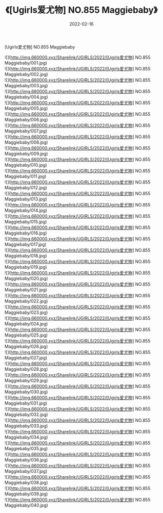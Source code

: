﻿---
layout: post
title:  《[Ugirls爱尤物] NO.855 Maggiebaby》
date:   2022-02-16
img: http://img.660000.xyz/Sharelink/UGIRLS/2022/[Ugirls爱尤物] NO.855 Maggiebaby/000.jpg
categories: [美女, 清纯, 唯美]
---

[Ugirls爱尤物] NO.855 Maggiebaby

 ![](http://img.660000.xyz/Sharelink/UGIRLS/2022/[Ugirls爱尤物] NO.855 Maggiebaby/001.jpg) <br>![](http://img.660000.xyz/Sharelink/UGIRLS/2022/[Ugirls爱尤物] NO.855 Maggiebaby/002.jpg) <br>![](http://img.660000.xyz/Sharelink/UGIRLS/2022/[Ugirls爱尤物] NO.855 Maggiebaby/003.jpg) <br>![](http://img.660000.xyz/Sharelink/UGIRLS/2022/[Ugirls爱尤物] NO.855 Maggiebaby/004.jpg) <br>![](http://img.660000.xyz/Sharelink/UGIRLS/2022/[Ugirls爱尤物] NO.855 Maggiebaby/005.jpg) <br>![](http://img.660000.xyz/Sharelink/UGIRLS/2022/[Ugirls爱尤物] NO.855 Maggiebaby/006.jpg) <br>![](http://img.660000.xyz/Sharelink/UGIRLS/2022/[Ugirls爱尤物] NO.855 Maggiebaby/007.jpg) <br>![](http://img.660000.xyz/Sharelink/UGIRLS/2022/[Ugirls爱尤物] NO.855 Maggiebaby/008.jpg) <br>![](http://img.660000.xyz/Sharelink/UGIRLS/2022/[Ugirls爱尤物] NO.855 Maggiebaby/009.jpg) <br>![](http://img.660000.xyz/Sharelink/UGIRLS/2022/[Ugirls爱尤物] NO.855 Maggiebaby/010.jpg) <br>![](http://img.660000.xyz/Sharelink/UGIRLS/2022/[Ugirls爱尤物] NO.855 Maggiebaby/011.jpg) <br>![](http://img.660000.xyz/Sharelink/UGIRLS/2022/[Ugirls爱尤物] NO.855 Maggiebaby/012.jpg) <br>![](http://img.660000.xyz/Sharelink/UGIRLS/2022/[Ugirls爱尤物] NO.855 Maggiebaby/013.jpg) <br>![](http://img.660000.xyz/Sharelink/UGIRLS/2022/[Ugirls爱尤物] NO.855 Maggiebaby/014.jpg) <br>![](http://img.660000.xyz/Sharelink/UGIRLS/2022/[Ugirls爱尤物] NO.855 Maggiebaby/015.jpg) <br>![](http://img.660000.xyz/Sharelink/UGIRLS/2022/[Ugirls爱尤物] NO.855 Maggiebaby/016.jpg) <br>![](http://img.660000.xyz/Sharelink/UGIRLS/2022/[Ugirls爱尤物] NO.855 Maggiebaby/017.jpg) <br>![](http://img.660000.xyz/Sharelink/UGIRLS/2022/[Ugirls爱尤物] NO.855 Maggiebaby/018.jpg) <br>![](http://img.660000.xyz/Sharelink/UGIRLS/2022/[Ugirls爱尤物] NO.855 Maggiebaby/019.jpg) <br>![](http://img.660000.xyz/Sharelink/UGIRLS/2022/[Ugirls爱尤物] NO.855 Maggiebaby/020.jpg) <br>![](http://img.660000.xyz/Sharelink/UGIRLS/2022/[Ugirls爱尤物] NO.855 Maggiebaby/021.jpg) <br>![](http://img.660000.xyz/Sharelink/UGIRLS/2022/[Ugirls爱尤物] NO.855 Maggiebaby/022.jpg) <br>![](http://img.660000.xyz/Sharelink/UGIRLS/2022/[Ugirls爱尤物] NO.855 Maggiebaby/023.jpg) <br>![](http://img.660000.xyz/Sharelink/UGIRLS/2022/[Ugirls爱尤物] NO.855 Maggiebaby/024.jpg) <br>![](http://img.660000.xyz/Sharelink/UGIRLS/2022/[Ugirls爱尤物] NO.855 Maggiebaby/025.jpg) <br>![](http://img.660000.xyz/Sharelink/UGIRLS/2022/[Ugirls爱尤物] NO.855 Maggiebaby/026.jpg) <br>![](http://img.660000.xyz/Sharelink/UGIRLS/2022/[Ugirls爱尤物] NO.855 Maggiebaby/027.jpg) <br>![](http://img.660000.xyz/Sharelink/UGIRLS/2022/[Ugirls爱尤物] NO.855 Maggiebaby/028.jpg) <br>![](http://img.660000.xyz/Sharelink/UGIRLS/2022/[Ugirls爱尤物] NO.855 Maggiebaby/029.jpg) <br>![](http://img.660000.xyz/Sharelink/UGIRLS/2022/[Ugirls爱尤物] NO.855 Maggiebaby/030.jpg) <br>![](http://img.660000.xyz/Sharelink/UGIRLS/2022/[Ugirls爱尤物] NO.855 Maggiebaby/031.jpg) <br>![](http://img.660000.xyz/Sharelink/UGIRLS/2022/[Ugirls爱尤物] NO.855 Maggiebaby/032.jpg) <br>![](http://img.660000.xyz/Sharelink/UGIRLS/2022/[Ugirls爱尤物] NO.855 Maggiebaby/033.jpg) <br>![](http://img.660000.xyz/Sharelink/UGIRLS/2022/[Ugirls爱尤物] NO.855 Maggiebaby/034.jpg) <br>![](http://img.660000.xyz/Sharelink/UGIRLS/2022/[Ugirls爱尤物] NO.855 Maggiebaby/035.jpg) <br>![](http://img.660000.xyz/Sharelink/UGIRLS/2022/[Ugirls爱尤物] NO.855 Maggiebaby/036.jpg) <br>![](http://img.660000.xyz/Sharelink/UGIRLS/2022/[Ugirls爱尤物] NO.855 Maggiebaby/037.jpg) <br>![](http://img.660000.xyz/Sharelink/UGIRLS/2022/[Ugirls爱尤物] NO.855 Maggiebaby/038.jpg) <br>![](http://img.660000.xyz/Sharelink/UGIRLS/2022/[Ugirls爱尤物] NO.855 Maggiebaby/039.jpg) <br>![](http://img.660000.xyz/Sharelink/UGIRLS/2022/[Ugirls爱尤物] NO.855 Maggiebaby/040.jpg) <br>